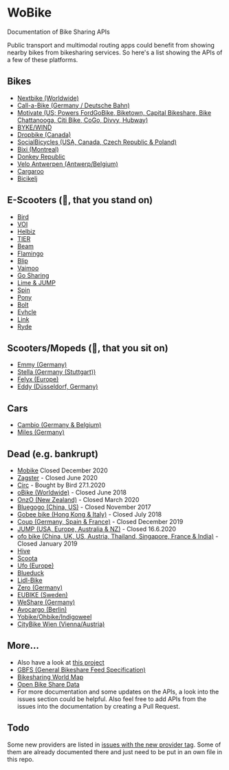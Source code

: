 # WoBike

Documentation of Bike Sharing APIs

Public transport and multimodal routing apps could benefit from showing nearby bikes from bikesharing services. So here's a list showing the APIs of a few of these platforms.

## Bikes
- [Nextbike (Worldwide)](Nextbike.md)
- [Call-a-Bike (Germany / Deutsche Bahn)](Call-a-Bike.md)
- [Motivate (US; Powers FordGoBike, Biketown, Capital Bikeshare, Bike Chattanooga, Citi Bike, CoGo, Divvy, Hubway)](Motivate.md)
- [BYKE/WIND](Wind.md)
- [Dropbike (Canada)](Dropbike.md)
- [SocialBicycles (USA, Canada, Czech Republic & Poland)](SocialBicycles.md)
- [Bixi (Montreal)](Bixi.md)
- [Donkey Republic](Donkey.md)
- [Velo Antwerpen (Antwerp/Belgium)](VeloAntwerpen.md)
- [Cargaroo](Cargaroo.md)
- [Bicikelj](Bicikelj.md)

## E-Scooters (🛴, that you stand on)
- [Bird](Bird.md)
- [VOI](Voi.md)
- [Helbiz](Helbiz.md)
- [TIER](Tier.md)
- [Beam](Beam.md)
- [Flamingo](Flamingo.md)
- [Blip](Blip.md)
- [Vaimoo](Vaimoo.md)
- [Go Sharing](Go-Sharing.md)
- [Lime & JUMP](Lime.md)
- [Spin](Spin.md)
- [Pony](Pony.md)
- [Bolt](Bolt.md)
- [Evhcle](Evhcle.md)
- [Link](Link.md)
- [Ryde](Ryde.md)

## Scooters/Mopeds (🛵, that you sit on)
- [Emmy (Germany)](Emmy.md)
- [Stella (Germany (Stuttgart))](Stella.md)
- [Felyx (Europe)](Felyx.md)
- [Eddy (Düsseldorf, Germany)](Eddy.md)

## Cars
- [Cambio (Germany & Belgium)](Cambio.md)
- [Miles (Germany)](Miles.md)

## Dead (e.g. bankrupt)
- [Mobike](Mobike.md) Closed December 2020
- [Zagster](Zagster.md) - Closed June 2020
- [Circ](Circ.md) - Bought by Bird 27.1.2020
- [oBike (Worldwide)](Obike.md) - Closed June 2018
- [OnzO (New Zealand)](Onzo.md) - Closed March 2020
- [Bluegogo (China, US)](Bluegogo.md) - Closed November 2017
- [Gobee bike (Hong Kong & Italy)](Gobee.md) - Closed July 2018
- [Coup (Germany, Spain & France)](Coup.md) - Closed December 2019
- [JUMP (USA, Europe, Australia & NZ)](Jump.md) - Closed 16.6.2020
- [ofo bike (China, UK, US, Austria, Thailand, Singapore, France & India)](Ofo.md) - Closed January 2019
- [Hive](Hive.md)
- [Scoota](Scoota.md)
- [Ufo (Europe)](Ufo.md)
- [Blueduck](Blueduck.md)
- [Lidl-Bike](Lidl-Bike.md)
- [Zero (Germany)](Zero.md)
- [EUBIKE (Sweden)](EUBike.md)
- [WeShare (Germany)](WeShare.md)
- [Avocargo (Berlin)](Avocargo.md)
- [Yobike/Ohbike/Indigoweel](Yobike.md)
- [CityBike Wien (Vienna/Austria)](CityBikeWien.md)


## More...
* Also have a look at [this project](https://github.com/eskerda/pybikes/tree/master/pybikes)
* [GBFS (General Bikeshare Feed Specification)](https://github.com/NABSA/gbfs)
* [Bikesharing World Map](https://www.google.com/maps/d/u/0/viewer?mid=1UxYw9YrwT_R3SGsktJU3D-2GpMU&ll=50.01042750703113%2C35.03132237929685&z=2)
* [Open Bike Share Data](https://bikeshare-research.org/)
* For more documentation and some updates on the APIs, a look into the issues section could be helpful. Also feel free to add APIs from the issues into the documentation by creating a Pull Request.

## Todo
Some new providers are listed in [issues with the new provider tag](https://github.com/ubahnverleih/WoBike/issues?q=is%3Aissue+is%3Aopen+label%3A%22new+provider%22). Some of them are already documented there and just need to be put in an own file in this repo.
